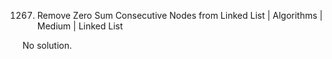 1267. Remove Zero Sum Consecutive Nodes from Linked List | Algorithms | Medium | Linked List

No solution.
